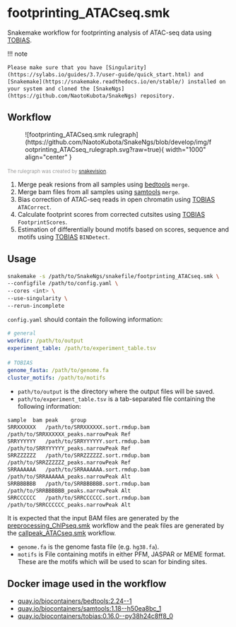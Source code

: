 # footprinting_ATACseq.smk

Snakemake workflow for footprinting analysis of ATAC-seq data using [TOBIAS](https://github.com/loosolab/TOBIAS/).

!!! note

    Please make sure that you have [Singularity](https://sylabs.io/guides/3.7/user-guide/quick_start.html) and [Snakemake](https://snakemake.readthedocs.io/en/stable/) installed on your system and cloned the [SnakeNgs](https://github.com/NaotoKubota/SnakeNgs) repository.

## Workflow

<figure markdown="span">
	![footprinting_ATACseq.smk rulegraph](https://github.com/NaotoKubota/SnakeNgs/blob/develop/img/footprinting_ATACseq_rulegraph.svg?raw=true){ width="1000" align="center" }
</figure>

<span style="font-size: 0.8em; color: rgba(0, 0, 0, 0.4);">The rulegraph was created by [snakevision](https://github.com/OpenOmics/snakevision).</span>

1. Merge peak resions from all samples using [bedtools](https://bedtools.readthedocs.io/en/latest/) `merge`.
2. Merge bam files from all samples using [samtools](http://www.htslib.org/) `merge`.
3. Bias correction of ATAC-seq reads in open chromatin using [TOBIAS](https://github.com/loosolab/TOBIAS/) `ATACorrect`.
4. Calculate footprint scores from corrected cutsites using [TOBIAS](https://github.com/loosolab/TOBIAS/) `FootprintScores`.
5. Estimation of differentially bound motifs based on scores, sequence and motifs using [TOBIAS](https://github.com/loosolab/TOBIAS/) `BINDetect`.

## Usage

``` bash
snakemake -s /path/to/SnakeNgs/snakefile/footprinting_ATACseq.smk \
--configfile /path/to/config.yaml \
--cores <int> \
--use-singularity \
--rerun-incomplete
```

`config.yaml` should contain the following information:

``` yaml
# general
workdir: /path/to/output
experiment_table: /path/to/experiment_table.tsv

# TOBIAS
genome_fasta: /path/to/genome.fa
cluster_motifs: /path/to/motifs
```

- `path/to/output` is the directory where the output files will be saved.
- `path/to/experiment_table.tsv` is a tab-separated file containing the following information:

``` text
sample	bam	peak	group
SRRXXXXXX	/path/to/SRRXXXXXX.sort.rmdup.bam	/path/to/SRRXXXXXX_peaks.narrowPeak	Ref
SRRYYYYYY	/path/to/SRRYYYYYY.sort.rmdup.bam	/path/to/SRRYYYYYY_peaks.narrowPeak	Ref
SRRZZZZZZ	/path/to/SRRZZZZZZ.sort.rmdup.bam	/path/to/SRRZZZZZZ_peaks.narrowPeak	Ref
SRRAAAAAA	/path/to/SRRAAAAAA.sort.rmdup.bam	/path/to/SRRAAAAAA_peaks.narrowPeak	Alt
SRRBBBBBB	/path/to/SRRBBBBBB.sort.rmdup.bam	/path/to/SRRBBBBBB_peaks.narrowPeak	Alt
SRRCCCCCC	/path/to/SRRCCCCCC.sort.rmdup.bam	/path/to/SRRCCCCCC_peaks.narrowPeak	Alt
```

It is expected that the input BAM files are generated by the [preprocessing_ChIPseq.smk](preprocessing_ChIPseq.md) workflow and the peak files are generated by the [callpeak_ATACseq.smk](callpeak_ATACseq.md) workflow.

- `genome.fa` is the genome fasta file (e.g. `hg38.fa`).
- `motifs` is File containing motifs in either PFM, JASPAR or MEME format. These are the motifs which will be used to scan for binding sites.

## Docker image used in the workflow

- [quay.io/biocontainers/bedtools:2.24--1](https://quay.io/repository/biocontainers/bedtools)
- [quay.io/biocontainers/samtools:1.18--h50ea8bc_1](https://quay.io/repository/biocontainers/samtools)
- [quay.io/biocontainers/tobias:0.16.0--py38h24c8ff8_0](https://quay.io/repository/biocontainers/tobias)
